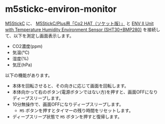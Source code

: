 # m5stickc-environ-monitor

[M5StickC](https://m5stack-store.myshopify.com/collections/m5-core/products/stick-c) に、
[M5StickC/Plus用「Co2 HAT（ソケット版）」](https://kitto-yakudatsu.com/archives/7766) と
[ENV II Unit with Temperature Humidity Environment Sensor (SHT30+BMP280)](https://m5stack-store.myshopify.com/products/env-ii-unit)
を接続して、以下を測定し画面表示します。

* CO2濃度(ppm)
* 気温(℃)
* 湿度(%)
* 気圧(hPa)

以下の機能があります。

* 本体を回転させると、その向きに応じて画面を回転します。
* 本体向かって右のボタン(電源ボタンではない方)を押すと、画面OFFになりディープスリープします。
* 10分無操作で、画面OFFになりディープスリープします。
  * `M5` ボタンを押すとタイマーの残り時間をリセットします。
* ディープスリープ状態で `M5` ボタンを押すと復帰します。

